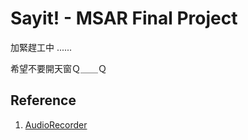 # Sayit! - MSAR Final Project

加緊趕工中 ......

希望不要開天窗Ｑ＿＿Ｑ

## Reference

1. [AudioRecorder](http://webaudiodemos.appspot.com/AudioRecorder/index.html)